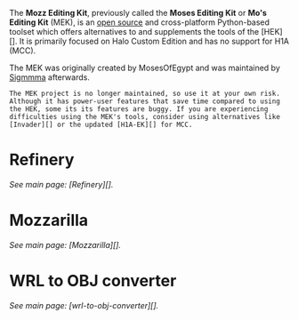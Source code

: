 The **Mozz Editing Kit**, previously called the **Moses Editing Kit** or **Mo's Editing Kit** (MEK), is an [open source][mek-repo] and cross-platform Python-based toolset which offers alternatives to and supplements the tools of the [HEK][]. It is primarily focused on Halo Custom Edition and has no support for H1A (MCC).

The MEK was originally created by MosesOfEgypt and was maintained by [Sigmmma][] afterwards.

```.alert danger
The MEK project is no longer maintained, so use it at your own risk. Although it has power-user features that save time compared to using the HEK, some its its features are buggy. If you are experiencing difficulties using the MEK's tools, consider using alternatives like [Invader][] or the updated [H1A-EK][] for MCC.
```

# Refinery
_See main page: [Refinery][]._

# Mozzarilla
_See main page: [Mozzarilla][]._

# WRL to OBJ converter
_See main page: [wrl-to-obj-converter][]._

<!-- ## MEK Essentials -->

[mek-repo]: https://github.com/Sigmmma/mek
[sigmmma]: https://github.com/Sigmmma
